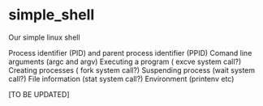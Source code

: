 # simple_shell
Our simple linux shell

Process identifier (PID) and parent process identifier (PPID)
Comand line arguments (argc and argv)
Executing a program ( excve system call?)
Creating processes ( fork system call?)
Suspending process (wait system call?)
File information (stat system call?)
Environment (printenv etc)

[TO BE UPDATED]
